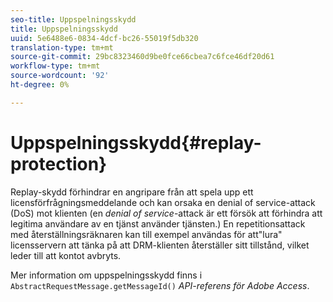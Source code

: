 ```yaml
---
seo-title: Uppspelningsskydd
title: Uppspelningsskydd
uuid: 5e6488e6-0834-4dcf-bc26-55019f5db320
translation-type: tm+mt
source-git-commit: 29bc8323460d9be0fce66cbea7c6fce46df20d61
workflow-type: tm+mt
source-wordcount: '92'
ht-degree: 0%

---
```



# Uppspelningsskydd{#replay-protection}

Replay-skydd förhindrar en angripare från att spela upp ett licensförfrågningsmeddelande och kan orsaka en denial of service-attack (DoS) mot klienten (en *denial of service*-attack är ett försök att förhindra att legitima användare av en tjänst använder tjänsten.) En repetitionsattack med återställningsräknaren kan till exempel användas för att&quot;lura&quot; licensservern att tänka på att DRM-klienten återställer sitt tillstånd, vilket leder till att kontot avbryts.

Mer information om uppspelningsskydd finns i `AbstractRequestMessage.getMessageId()` *API-referens för Adobe Access*.
